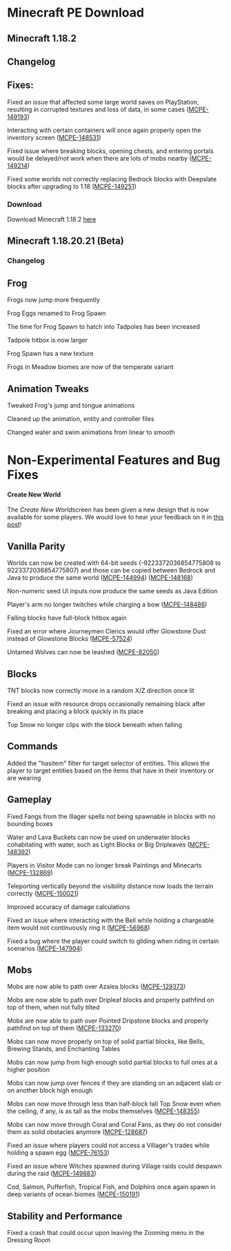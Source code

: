 # Minecraft PE Download
## Minecraft 1.18.2
## Changelog

## Fixes:

Fixed an issue that affected some large world saves on PlayStation, resulting in corrupted textures and loss of data, in some cases ([MCPE-149193](https://bugs.mojang.com/browse/MCPE-149193))

Interacting with certain containers will once again properly open the inventory screen ([MCPE-148531](https://bugs.mojang.com/browse/MCPE-148531))

Fixed issue where breaking blocks, opening chests, and entering portals would be delayed/not work when there are lots of mobs nearby ([MCPE-149214](https://bugs.mojang.com/browse/MCPE-149214))

Fixed some worlds not correctly replacing Bedrock blocks with Deepslate blocks after upgrading to 1.18 ([MCPE-149251](https://bugs.mojang.com/browse/MCPE-149251))

### Download
Download Minecraft 1.18.2 [here](https://mcpedl.org/uploads_files/09-12-2021/minecraft-1-18-2.apk)

## Minecraft 1.18.20.21 (Beta)
### Changelog

## Frog

Frogs now jump more frequently

Frog Eggs renamed to Frog Spawn

The time for Frog Spawn to hatch into Tadpoles has been increased

Tadpole hitbox is now larger

Frog Spawn has a new texture

Frogs in Meadow biomes are now of the temperate variant

## Animation Tweaks

Tweaked Frog's jump and tongue animations

Cleaned up the animation, entity and controller files

Changed water and swim animations from linear to smooth

# Non-Experimental Features and Bug Fixes

#### Create New World

The *Create New World*screen has been given a new design that is now available for some players. We would love to hear your feedback on it in [this post](http://aka.ms/MCCreateNewWorldUI)!

## Vanilla Parity

Worlds can now be created with 64-bit seeds (-9223372036854775808 to 9223372036854775807) and those can be copied between Bedrock and Java to produce the same world ([MCPE-144994](https://bugs.mojang.com/browse/MCPE-144994)) ([MCPE-148168](https://bugs.mojang.com/browse/MCPE-148168))

Non-numeric seed UI inputs now produce the same seeds as Java Edition

Player's arm no longer twitches while charging a bow ([MCPE-148486](https://bugs.mojang.com/browse/MCPE-148486))

Falling blocks have full-block hitbox again

Fixed an error where Journeymen Clerics would offer Glowstone Dust instead of Glowstone Blocks ([MCPE-57524](https://bugs.mojang.com/browse/MCPE-57524))

Untamed Wolves can now be leashed ([MCPE-82050](https://bugs.mojang.com/browse/MCPE-82050))

## Blocks

TNT blocks now correctly move in a random X/Z direction once lit

Fixed an issue with resource drops occasionally remaining black after breaking and placing a block quickly in its place

Top Snow no longer clips with the block beneath when falling

## Commands

Added the "hasitem" filter for target selector of entities. This allows the player to target entities based on the items that have in their inventory or are wearing

## Gameplay

Fixed Fangs from the Illager spells not being spawnable in blocks with no bounding boxes

Water and Lava Buckets can now be used on underwater blocks cohabitating with water, such as Light Blocks or Big Dripleaves ([MCPE-148392](https://bugs.mojang.com/browse/MCPE-148392))

Players in Visitor Mode can no longer break Paintings and Minecarts ([MCPE-132869](https://bugs.mojang.com/browse/MCPE-132869))

Teleporting vertically beyond the visibility distance now loads the terrain correctly ([MCPE-150021](https://bugs.mojang.com/browse/MCPE-150021))

Improved accuracy of damage calculations

Fixed an issue where interacting with the Bell while holding a chargeable item would not continuously ring it ([MCPE-56968](https://bugs.mojang.com/browse/MCPE-56968))

Fixed a bug where the player could switch to gliding when riding in certain scenarios ([MCPE-147904](https://bugs.mojang.com/browse/MCPE-147904))

## Mobs

Mobs are now able to path over Azalea blocks ([MCPE-129373](https://bugs.mojang.com/browse/MCPE-129373))

Mobs are now able to path over Dripleaf blocks and properly pathfind on top of them, when not fully tilted 

Mobs are now able to path over Pointed Dripstone blocks and properly pathfind on top of them ([MCPE-133270](https://bugs.mojang.com/browse/MCPE-133270))

Mobs can now move properly on top of solid partial blocks, like Bells, Brewing Stands, and Enchanting Tables

Mobs can now jump from high enough solid partial blocks to full ones at a higher position 

Mobs can now jump over fences if they are standing on an adjacent slab or on another block high enough

Mobs can now move through less than half-block tall Top Snow even when the ceiling, if any, is as tall as the mobs themselves ([MCPE-148355](https://bugs.mojang.com/browse/MCPE-148355))

Mobs can now move through Coral and Coral Fans, as they do not consider them as solid obstacles anymore ([MCPE-128687](https://bugs.mojang.com/browse/MCPE-128687))

Fixed an issue where players could not access a Villager's trades while holding a spawn egg ([MCPE-76153](https://bugs.mojang.com/browse/MCPE-76153))

Fixed an issue where Witches spawned during Village raids could despawn during the raid ([MCPE-149883](https://bugs.mojang.com/browse/MCPE-149883))

Cod, Salmon, Pufferfish, Tropical Fish, and Dolphins once again spawn in deep variants of ocean biomes ([MCPE-150191](https://bugs.mojang.com/browse/MCPE-150191))

## Stability and Performance

Fixed a crash that could occur upon leaving the Zooming menu in the Dressing Room

